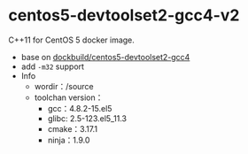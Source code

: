 # centos5-devtoolset2-gcc4-v2

C++11 for CentOS 5 docker image.

- base on [dockbuild/centos5-devtoolset2-gcc4](https://hub.docker.com/r/dockbuild/centos5-devtoolset2-gcc4)
- add `-m32` support
- Info
	- wordir：/source
	- toolchan version：
		- gcc：4.8.2-15.el5
		- glibc: 2.5-123.el5_11.3
		- cmake：3.17.1
		- ninja：1.9.0

